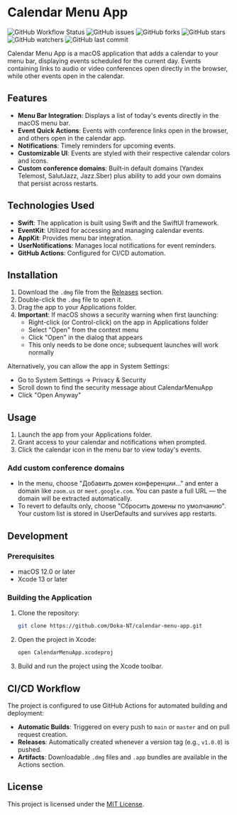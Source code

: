 # Calendar Menu App

![GitHub Workflow Status](https://img.shields.io/github/actions/workflow/status/Doka-NT/calendar-menu-app/ci.yml?branch=master) 
![GitHub issues](https://img.shields.io/github/issues/Doka-NT/calendar-menu-app)
![GitHub forks](https://img.shields.io/github/forks/Doka-NT/calendar-menu-app?style=social)
![GitHub stars](https://img.shields.io/github/stars/Doka-NT/calendar-menu-app?style=social)
![GitHub watchers](https://img.shields.io/github/watchers/Doka-NT/calendar-menu-app?style=social)
![GitHub last commit](https://img.shields.io/github/last-commit/Doka-NT/calendar-menu-app)

Calendar Menu App is a macOS application that adds a calendar to your menu bar, displaying events scheduled for the current day. Events containing links to audio or video conferences open directly in the browser, while other events open in the calendar.

## Features

- **Menu Bar Integration**: Displays a list of today's events directly in the macOS menu bar.
- **Event Quick Actions**: Events with conference links open in the browser, and others open in the calendar app.
- **Notifications**: Timely reminders for upcoming events.
- **Customizable UI**: Events are styled with their respective calendar colors and icons.
- **Custom conference domains**: Built‑in default domains (Yandex Telemost, SalutJazz, Jazz.Sber) plus ability to add your own domains that persist across restarts.

## Technologies Used

- **Swift**: The application is built using Swift and the SwiftUI framework.
- **EventKit**: Utilized for accessing and managing calendar events.
- **AppKit**: Provides menu bar integration.
- **UserNotifications**: Manages local notifications for event reminders.
- **GitHub Actions**: Configured for CI/CD automation.

## Installation

1. Download the `.dmg` file from the [Releases](https://github.com/Doka-NT/calendar-menu-app/releases) section.
2. Double-click the `.dmg` file to open it.
3. Drag the app to your Applications folder.
4. **Important**: If macOS shows a security warning when first launching:
   - Right-click (or Control-click) on the app in Applications folder
   - Select "Open" from the context menu
   - Click "Open" in the dialog that appears
   - This only needs to be done once; subsequent launches will work normally

Alternatively, you can allow the app in System Settings:
- Go to System Settings → Privacy & Security
- Scroll down to find the security message about CalendarMenuApp
- Click "Open Anyway"

## Usage

1. Launch the app from your Applications folder.
2. Grant access to your calendar and notifications when prompted.
3. Click the calendar icon in the menu bar to view today's events.

### Add custom conference domains

- In the menu, choose "Добавить домен конференции…" and enter a domain like `zoom.us` or `meet.google.com`. You can paste a full URL — the domain will be extracted automatically.
- To revert to defaults only, choose "Сбросить домены по умолчанию". Your custom list is stored in UserDefaults and survives app restarts.

## Development

### Prerequisites

- macOS 12.0 or later
- Xcode 13 or later

### Building the Application

1. Clone the repository:
   ```bash
   git clone https://github.com/Doka-NT/calendar-menu-app.git
   ```
2. Open the project in Xcode:
   ```bash
   open CalendarMenuApp.xcodeproj
   ```
3. Build and run the project using the Xcode toolbar.

## CI/CD Workflow

The project is configured to use GitHub Actions for automated building and deployment:

- **Automatic Builds**: Triggered on every push to `main` or `master` and on pull request creation.
- **Releases**: Automatically created whenever a version tag (e.g., `v1.0.0`) is pushed.
- **Artifacts**: Downloadable `.dmg` files and `.app` bundles are available in the Actions section.

## License

This project is licensed under the [MIT License](LICENSE).
